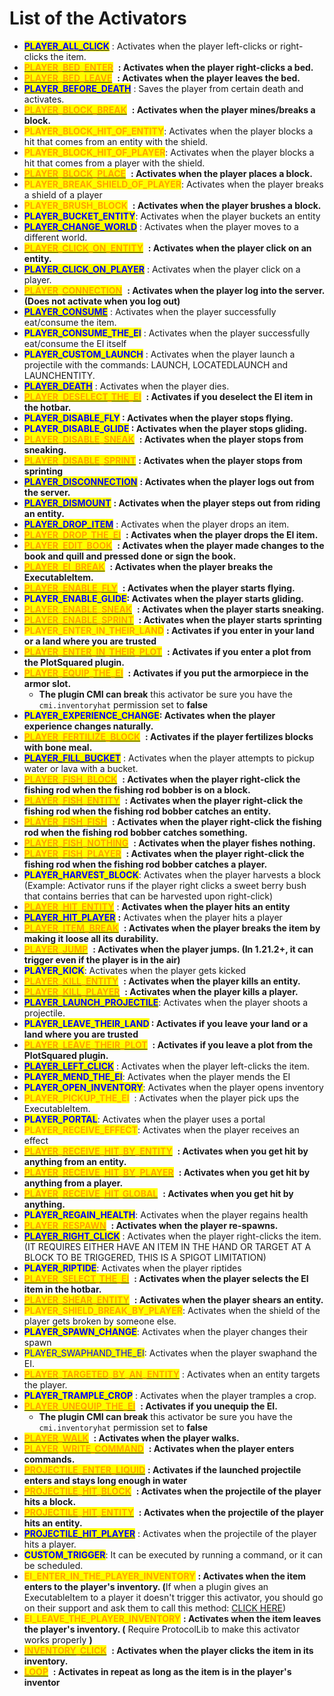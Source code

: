 # List of the Activators

* [<mark style="color:blue;">**PLAYER\_ALL\_CLICK**</mark>](list-of-the-activators.md#player_all_click) : Activates when the player left-clicks or right-clicks the item.
* [<mark style="color:orange;">**PLAYER\_BED\_ENTER**</mark>](list-of-the-activators.md#player_bed_enter) <img src="../../../.gitbook/assets/Executable Items Color3.png" alt="" data-size="line"> **: Activates when the player right-clicks a bed.**
* [<mark style="color:orange;">**PLAYER\_BED\_LEAVE**</mark>](list-of-the-activators.md#player_bed_leave) <img src="../../../.gitbook/assets/Executable Items Color3.png" alt="" data-size="line"> **: Activates when the player leaves the bed.**
* [<mark style="color:blue;">**PLAYER\_BEFORE\_DEATH**</mark>](list-of-the-activators.md#player_before_death) : Saves the player from certain death and activates.
* [<mark style="color:orange;">**PLAYER\_BLOCK\_BREAK**</mark>](list-of-the-activators.md#player_block_break) <img src="../../../.gitbook/assets/Executable Items Color3.png" alt="" data-size="line"> **: Activates when the player mines/breaks a block.**
* <mark style="color:orange;">**PLAYER\_BLOCK\_HIT\_OF\_ENTITY**</mark><img src="../../../.gitbook/assets/Executable Items Color3.png" alt="" data-size="line">: Activates when the player blocks a hit that comes from an entity with the shield.
* <mark style="color:orange;">**PLAYER\_BLOCK\_HIT\_OF\_PLAYER**</mark><img src="../../../.gitbook/assets/Executable Items Color3.png" alt="" data-size="line">: Activates when the player blocks a hit that comes from a player with the shield.
* [<mark style="color:orange;">**PLAYER\_BLOCK\_PLACE**</mark>](list-of-the-activators.md#player_block_place) <img src="../../../.gitbook/assets/Executable Items Color3.png" alt="" data-size="line"> **: Activates when the player places a block.**
* <mark style="color:orange;">**PLAYER\_BREAK\_SHIELD\_OF\_PLAYER**</mark><img src="../../../.gitbook/assets/Executable Items Color3.png" alt="" data-size="line">: Activates when the player breaks a shield of a player
* <mark style="color:orange;">**PLAYER\_BRUSH\_BLOCK**</mark> <img src="../../../.gitbook/assets/Executable Items Color3.png" alt="" data-size="line"> **: Activates when the player brushes a block.**
* <mark style="color:blue;">**PLAYER\_BUCKET\_ENTITY**</mark>: Activates when the player buckets an entity
* [<mark style="color:blue;">**PLAYER\_CHANGE\_WORLD**</mark>](list-of-the-activators.md#player_change_world) : Activates when the player moves to a different world.
* [<mark style="color:orange;">**PLAYER\_CLICK\_ON\_ENTITY**</mark>](list-of-the-activators.md#player_click_on_entity) <img src="../../../.gitbook/assets/Executable Items Color3.png" alt="" data-size="line"> **: Activates when the player click on an entity.**
* [<mark style="color:blue;">**PLAYER\_CLICK\_ON\_PLAYER**</mark>](list-of-the-activators.md#player_click_on_player) : Activates when the player click on a player.
* [<mark style="color:orange;">**PLAYER\_CONNECTION**</mark>](list-of-the-activators.md#player_connection) <img src="../../../.gitbook/assets/Executable Items Color3.png" alt="" data-size="line"> **: Activates when the player log into the server. (Does not activate when you log out)**
* [<mark style="color:blue;">**PLAYER\_CONSUME**</mark>](list-of-the-activators.md#player_consume) : Activates when the player successfully eat/consume the item.
* <mark style="color:blue;">**PLAYER\_CONSUME\_THE\_EI**</mark>  : Activates when the player successfully eat/consume the EI itself
* <mark style="color:blue;">**PLAYER\_CUSTOM\_LAUNCH**</mark> : Activates when the player launch a projectile with the commands: LAUNCH, LOCATEDLAUNCH and LAUNCHENTITY.
* [<mark style="color:blue;">**PLAYER\_DEATH**</mark>](list-of-the-activators.md#player_death) : Activates when the player dies.
* [<mark style="color:orange;">**PLAYER\_DESELECT\_THE\_EI**</mark>](list-of-the-activators.md#player_deselect_the_ei) <img src="../../../.gitbook/assets/Executable Items Color3.png" alt="" data-size="line"> **: Activates if you deselect the EI item in the hotbar.**
* <mark style="color:blue;">**PLAYER\_DISABLE\_FLY**</mark>**&#x20; : Activates when the player stops flying.**
* <mark style="color:blue;">**PLAYER\_DISABLE\_GLIDE**</mark>**&#x20; : Activates when the player stops gliding.**
* [<mark style="color:orange;">**PLAYER\_DISABLE\_SNEAK**</mark>](list-of-the-activators.md#player_desactive_sneak) <img src="../../../.gitbook/assets/Executable Items Color3.png" alt="" data-size="line"> **: Activates when the player stops from sneaking.**&#x20;
* [<mark style="color:orange;">**PLAYER\_DISABLE\_SPRINT**</mark>](list-of-the-activators.md#player_desactive_sprint)<img src="../../../.gitbook/assets/Executable Items Color3.png" alt="" data-size="line"> **: Activates when the player stops from sprinting**
* [<mark style="color:blue;">**PLAYER\_DISCONNECTION**</mark>](list-of-the-activators.md#player_deconnection) **: Activates when the player logs out from the server.**&#x20;
* [<mark style="color:blue;">**PLAYER\_DISMOUNT**</mark>](list-of-the-activators.md#player_dismount) **: Activates when the player steps out from riding an entity.**&#x20;
* [<mark style="color:blue;">**PLAYER\_DROP\_ITEM**</mark>](list-of-the-activators.md#player_drop_item) : Activates when the player drops an item.
* [<mark style="color:orange;">**PLAYER\_DROP\_THE\_EI**</mark>](list-of-the-activators.md#player_drop_the_ei) <img src="../../../.gitbook/assets/Executable Items Color3.png" alt="" data-size="line"> **: Activates when the player drops the EI item.**
* [<mark style="color:orange;">**PLAYER\_EDIT\_BOOK**</mark>](list-of-the-activators.md#player_edit_book) <img src="../../../.gitbook/assets/Executable Items Color3.png" alt="" data-size="line"> **: Activates when the player made changes to the book and quill and pressed done or sign the book.**
* [<mark style="color:orange;">**PLAYER\_EI\_BREAK**</mark>](list-of-the-activators.md#player_item_break) <img src="../../../.gitbook/assets/Executable Items Color3.png" alt="" data-size="line"> **: Activates when the player breaks the ExecutableItem.**
* [<mark style="color:orange;">**PLAYER\_ENABLE\_FLY**</mark>](list-of-the-activators.md#player_active_fly) <img src="../../../.gitbook/assets/Executable Items Color3.png" alt="" data-size="line"> **: Activates when the player starts flying.**
* <mark style="color:blue;">**PLAYER\_ENABLE\_GLIDE**</mark>**: Activates when the player starts gliding.**
* [<mark style="color:orange;">**PLAYER\_ENABLE\_SNEAK**</mark>](list-of-the-activators.md#player_active_sneak) <img src="../../../.gitbook/assets/Executable Items Color3.png" alt="" data-size="line"> **: Activates when the player starts sneaking.**
* [<mark style="color:orange;">**PLAYER\_ENABLE\_SPRINT**</mark>](list-of-the-activators.md#player_active_sprint) <img src="../../../.gitbook/assets/Executable Items Color3.png" alt="" data-size="line"> **: Activates when the player starts sprinting**
* <mark style="color:orange;">**PLAYER\_ENTER\_IN\_THEIR\_LAND**</mark> <img src="../../../.gitbook/assets/Executable Items Color3.png" alt="" data-size="line">**: Activates if you enter in your land or a land where you are trusted**
* [<mark style="color:orange;">**PLAYER\_ENTER\_IN\_THEIR\_PLOT**</mark>](list-of-the-activators.md#player_enter_in_his_plot) <img src="../../../.gitbook/assets/Executable Items Color3.png" alt="" data-size="line"> **: Activates if you enter a plot from the PlotSquared plugin.**
* [<mark style="color:orange;">**PLAYER\_EQUIP\_THE\_EI**</mark>](list-of-the-activators.md#player_equip_the_ei) <img src="../../../.gitbook/assets/Executable Items Color3.png" alt="" data-size="line"> **: Activates if you put the armorpiece in the armor slot.**
  * **The plugin CMI can break** this activator be sure you have the `cmi.inventoryhat` permission set to **false**&#x20;
* <mark style="color:blue;">**PLAYER\_EXPERIENCE\_CHANGE**</mark>**: Activates when the player experience changes naturally.**
* [<mark style="color:orange;">**PLAYER\_FERTILIZE\_BLOCK**</mark>](list-of-the-activators.md#player_fertilize_block) <img src="../../../.gitbook/assets/Executable Items Color3.png" alt="" data-size="line"> **: Activates if the player fertilizes blocks with bone meal.**
* [<mark style="color:blue;">**PLAYER\_FILL\_BUCKET**</mark>](list-of-the-activators.md#player_fill_bucket) : Activates when the player attempts to pickup water or lava with a bucket.
* [<mark style="color:orange;">**PLAYER\_FISH\_BLOCK**</mark>](list-of-the-activators.md#player_fish_block) <img src="../../../.gitbook/assets/Executable Items Color3.png" alt="" data-size="line"> **: Activates when the player right-click the fishing rod when the fishing rod bobber is on a block.**
* [<mark style="color:orange;">**PLAYER\_FISH\_ENTITY**</mark>](list-of-the-activators.md#player_fish_entity) <img src="../../../.gitbook/assets/Executable Items Color3.png" alt="" data-size="line"> **: Activates when the player right-click the fishing rod when the fishing rod bobber catches an entity.**
* [<mark style="color:orange;">**PLAYER\_FISH\_FISH**</mark>](list-of-the-activators.md#player_fish_fish) <img src="../../../.gitbook/assets/Executable Items Color3.png" alt="" data-size="line"> **: Activates when the player right-click the fishing rod when the fishing rod bobber catches something.**
* [<mark style="color:orange;">**PLAYER\_FISH\_NOTHING**</mark>](list-of-the-activators.md#player_fish_nothing) <img src="../../../.gitbook/assets/Executable Items Color3.png" alt="" data-size="line"> **: Activates when the player fishes nothing.**
* [<mark style="color:orange;">**PLAYER\_FISH\_PLAYER**</mark>](list-of-the-activators.md#player_fish_player) <img src="../../../.gitbook/assets/Executable Items Color3.png" alt="" data-size="line"> **: Activates when the player right-click the fishing rod when the fishing rod bobber catches a player.**
* <mark style="color:blue;">**PLAYER\_HARVEST\_BLOCK**</mark>: Activates when the player harvests a block (Example: Activator runs if the player right clicks a sweet berry bush that contains berries that can be harvested upon right-click)
* [<mark style="color:orange;">**PLAYER\_HIT\_ENTITY**</mark>](list-of-the-activators.md#player_hit_entity) <img src="../../../.gitbook/assets/Executable Items Color3.png" alt="" data-size="line">: **Activates when the player hits an entity**&#x20;
* [<mark style="color:blue;">**PLAYER\_HIT\_PLAYER**</mark>](list-of-the-activators.md#player_hit_player) **:** Activates when the player hits a player
* [<mark style="color:orange;">**PLAYER\_ITEM\_BREAK**</mark>](list-of-the-activators.md#player_item_break) <img src="../../../.gitbook/assets/Executable Items Color3.png" alt="" data-size="line"> **: Activates when the player breaks the item by making it loose all its durability.**
* [<mark style="color:orange;">**PLAYER\_JUMP**</mark>](list-of-the-activators.md#player_jump) <img src="../../../.gitbook/assets/Executable Items Color3.png" alt="" data-size="line"> **: Activates when the player jumps. (In 1.21.2+, it can trigger even if the player is in the air)**
* <mark style="color:blue;">**PLAYER\_KICK**</mark>: Activates when the player gets kicked
* [<mark style="color:orange;">**PLAYER\_KILL\_ENTITY**</mark>](list-of-the-activators.md#player_kill_entity) <img src="../../../.gitbook/assets/Executable Items Color3.png" alt="" data-size="line"> **: Activates when the player kills an entity.**
* [<mark style="color:orange;">**PLAYER\_KILL\_PLAYER**</mark>](list-of-the-activators.md#player_kill_player) <img src="../../../.gitbook/assets/Executable Items Color3.png" alt="" data-size="line"> **: Activates when the player kills a player.**
* [<mark style="color:blue;">**PLAYER\_LAUNCH\_PROJECTILE**</mark>](list-of-the-activators.md#player_launch_projectile): Activates when the player shoots a projectile.
* <mark style="color:blue;">**PLAYER\_LEAVE\_THEIR\_LAND**</mark>**&#x20;: Activates if you leave your land or a land where you are trusted**
* [<mark style="color:orange;">**PLAYER\_LEAVE\_THEIR\_PLOT**</mark>](list-of-the-activators.md#player_leave_his_plot) <img src="../../../.gitbook/assets/Executable Items Color3.png" alt="" data-size="line"> **: Activates if you leave a plot from the PlotSquared plugin.**
* [<mark style="color:blue;">**PLAYER\_LEFT\_CLICK**</mark>](list-of-the-activators.md#player_left_click) : Activates when the player left-clicks the item.
* <mark style="color:blue;">**PLAYER\_MEND\_THE\_EI**</mark>: Activates when the player mends the EI
* <mark style="color:blue;">**PLAYER\_OPEN\_INVENTORY**</mark>: Activates when the player opens inventory
* <mark style="color:orange;">**PLAYER\_PICKUP\_THE\_EI**</mark> <img src="../../../.gitbook/assets/Executable Items Color3.png" alt="" data-size="line"> : Activates when the player pick ups the ExecutableItem.
* <mark style="color:blue;">**PLAYER\_PORTAL**</mark>: Activates when the player uses a portal
* <mark style="color:orange;">**PLAYER\_RECEIVE\_EFFECT**</mark><img src="../../../.gitbook/assets/Executable Items Color3.png" alt="" data-size="line">: Activates when the player receives an effect
* [<mark style="color:orange;">**PLAYER\_RECEIVE\_HIT\_BY\_ENTITY**</mark>](list-of-the-activators.md#player_receive_hit_by_entity) <img src="../../../.gitbook/assets/Executable Items Color3.png" alt="" data-size="line"> **: Activates when you get hit by anything from an entity.**
* [<mark style="color:orange;">**PLAYER\_RECEIVE\_HIT\_BY\_PLAYER**</mark>](list-of-the-activators.md#player_receive_hit_by_player) <img src="../../../.gitbook/assets/Executable Items Color3.png" alt="" data-size="line"> **: Activates when you get hit by anything from a player.**
* [<mark style="color:orange;">**PLAYER\_RECEIVE\_HIT\_GLOBAL**</mark>](list-of-the-activators.md#player_receive_hit_global) <img src="../../../.gitbook/assets/Executable Items Color3.png" alt="" data-size="line"> **: Activates when you get hit by anything.**
* <mark style="color:blue;">**PLAYER\_REGAIN\_HEALTH**</mark>: Activates when the player regains health
* [<mark style="color:orange;">**PLAYER\_RESPAWN**</mark>](list-of-the-activators.md#player_respawn) <img src="../../../.gitbook/assets/Executable Items Color3.png" alt="" data-size="line"> **: Activates when the player re-spawns.**
* [<mark style="color:blue;">**PLAYER\_RIGHT\_CLICK**</mark>](list-of-the-activators.md#player_right_click) : Activates when the player right-clicks the item. (IT REQUIRES EITHER HAVE AN ITEM IN THE HAND OR TARGET AT A BLOCK TO BE TRIGGERED, THIS IS A SPIGOT LIMITATION)
* <mark style="color:blue;">**PLAYER\_RIPTIDE**</mark>: Activates when the player riptides
* [<mark style="color:orange;">**PLAYER\_SELECT\_THE\_EI**</mark>](list-of-the-activators.md#player_select_the_ei) <img src="../../../.gitbook/assets/Executable Items Color3.png" alt="" data-size="line"> **: Activates when the player selects the EI item in the hotbar.**
* [<mark style="color:orange;">**PLAYER\_SHEAR\_ENTITY**</mark>](list-of-the-activators.md#player_shear_entity) <img src="../../../.gitbook/assets/Executable Items Color3.png" alt="" data-size="line"> **: Activates when the player shears an entity.**
* <mark style="color:orange;">**PLAYER\_SHIELD\_BREAK\_BY\_PLAYER**</mark><img src="../../../.gitbook/assets/Executable Items Color3.png" alt="" data-size="line">: Activates when the shield of the player gets broken by someone else.
* <mark style="color:blue;">**PLAYER\_SPAWN\_CHANGE**</mark>: Activates when the player changes their spawn
* <mark style="color:blue;">PLAYER\_SWAPHAND\_THE\_EI</mark>: Activates when the player swaphand the EI.
* [<mark style="color:orange;">**PLAYER\_TARGETED\_BY\_AN\_ENTITY**</mark>](list-of-the-activators.md#player_targeted_by_an_entity) <img src="../../../.gitbook/assets/Executable Items Color3.png" alt="" data-size="line">: Activates when an entity targets the player.
* <mark style="color:blue;">**PLAYER\_TRAMPLE\_CROP**</mark> : Activates when the player tramples a crop.
* [<mark style="color:orange;">**PLAYER\_UNEQUIP\_THE\_EI**</mark>](list-of-the-activators.md#player_unequip_the_ei) <img src="../../../.gitbook/assets/Executable Items Color3.png" alt="" data-size="line"> **: Activates if you unequip the EI.**
  * **The plugin CMI can break** this activator be sure you have the `cmi.inventoryhat` permission set to **false**&#x20;
* [<mark style="color:orange;">**PLAYER\_WALK**</mark>](list-of-the-activators.md#player_walk) <img src="../../../.gitbook/assets/Executable Items Color3.png" alt="" data-size="line"> **: Activates when the player walks.**
* [<mark style="color:orange;">**PLAYER\_WRITE\_COMMAND**</mark>](list-of-the-activators.md#player_write_command) <img src="../../../.gitbook/assets/Executable Items Color3.png" alt="" data-size="line"> **: Activates when the player enters commands.**
* [<mark style="color:orange;">**PROJECTILE\_ENTER\_LIQUID**</mark>](list-of-the-activators.md#projectile_enter_liquid) <img src="../../../.gitbook/assets/Executable Items Color3.png" alt="" data-size="line">**: Activates if the launched projectile enters and stays long enough in water**
* [<mark style="color:orange;">**PROJECTILE\_HIT\_BLOCK**</mark>](list-of-the-activators.md#projectile_hit_block) <img src="../../../.gitbook/assets/Executable Items Color3.png" alt="" data-size="line"> **: Activates when the projectile of the player hits a block.**
* [<mark style="color:orange;">**PROJECTILE\_HIT\_ENTITY**</mark>](list-of-the-activators.md#projectile_hit_entity) <img src="../../../.gitbook/assets/Executable Items Color3.png" alt="" data-size="line"> **: Activates when the projectile of the player hits an entity.**
* [<mark style="color:blue;">**PROJECTILE\_HIT\_PLAYER**</mark>](list-of-the-activators.md#projectile_hit_player) : Activates when the projectile of the player hits a player.
* <mark style="color:blue;">**CUSTOM\_TRIGGER**</mark>: It can be executed by running a command, or it can be scheduled.
* <mark style="color:orange;">**EI\_ENTER\_IN\_THE\_PLAYER\_INVENTORY**</mark><img src="../../../.gitbook/assets/Executable Items Color3.png" alt="" data-size="line"> **: Activates when the item enters to the player's inventory. (**&#x49;f when a plugin gives an ExecutableItem to a player it doesn't trigger this activator, you should go on their support and ask them to call this method: [CLICK HERE](https://docs.ssomar.com/executableitems/developer-api#event-to-call-when-you-add-an-executableitem-in-a-player-inventory))
* <mark style="color:orange;">**EI\_LEAVE\_THE\_PLAYER\_INVENTORY**</mark><img src="../../../.gitbook/assets/Executable Items Color3.png" alt="" data-size="line"> **: Activates when the item leaves the player's inventory. (** Require ProtocolLib to make this activator works properly **)**
* [<mark style="color:orange;">**INVENTORY\_CLICK**</mark>](list-of-the-activators.md#inventory_click) <img src="../../../.gitbook/assets/Executable Items Color3.png" alt="" data-size="line"> **: Activates when the player clicks the item in its inventory.**&#x20;
* [<mark style="color:orange;">**LOOP**</mark>](list-of-the-activators.md#loop) <img src="../../../.gitbook/assets/Executable Items Color3.png" alt="" data-size="line"> **: Activates in repeat as long as the item is in the player's inventor**
